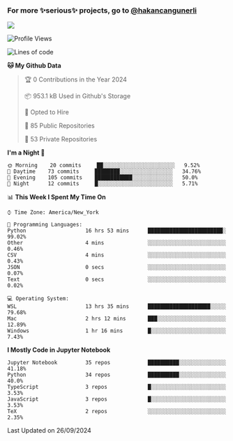 ### For more ✨serious✨ projects, go to [@hakancangunerli](https://github.com/hakancangunerli)

![](https://github-readme-stats.vercel.app/api/top-langs/?username=johngunerli&layout=compact&hide=jupyter%20notebook,tex,html,shell,CSS,Ruby,Makefile,EmberScript,MATLAB,C&langs_count=6&exclude_repo=2015-csharp,gt_code,gsu_code,uga_code,uga_robotics)

<!--START_SECTION:waka-->
![Profile Views](http://img.shields.io/badge/Profile%20Views-0-blue)

![Lines of code](https://img.shields.io/badge/From%20Hello%20World%20I%27ve%20Written-481487%20lines%20of%20code-blue)

**🐱 My Github Data** 

> 🏆 0 Contributions in the Year 2024
 > 
> 📦 953.1 kB Used in Github's Storage 
 > 
> 💼 Opted to Hire
 > 
> 📜 85 Public Repositories 
 > 
> 🔑 53 Private Repositories  
 > 
**I'm a Night 🦉** 

```text
🌞 Morning    20 commits     ██░░░░░░░░░░░░░░░░░░░░░░░   9.52% 
🌆 Daytime    73 commits     ████████░░░░░░░░░░░░░░░░░   34.76% 
🌃 Evening    105 commits    ████████████░░░░░░░░░░░░░   50.0% 
🌙 Night      12 commits     █░░░░░░░░░░░░░░░░░░░░░░░░   5.71%

```


📊 **This Week I Spent My Time On** 

```text
⌚︎ Time Zone: America/New_York

💬 Programming Languages: 
Python                   16 hrs 53 mins      ████████████████████████░   99.02% 
Other                    4 mins              ░░░░░░░░░░░░░░░░░░░░░░░░░   0.46% 
CSV                      4 mins              ░░░░░░░░░░░░░░░░░░░░░░░░░   0.43% 
JSON                     0 secs              ░░░░░░░░░░░░░░░░░░░░░░░░░   0.07% 
Text                     0 secs              ░░░░░░░░░░░░░░░░░░░░░░░░░   0.02%

💻 Operating System: 
WSL                      13 hrs 35 mins      ████████████████████░░░░░   79.68% 
Mac                      2 hrs 12 mins       ███░░░░░░░░░░░░░░░░░░░░░░   12.89% 
Windows                  1 hr 16 mins        █░░░░░░░░░░░░░░░░░░░░░░░░   7.43%

```

**I Mostly Code in Jupyter Notebook** 

```text
Jupyter Notebook         35 repos            ██████████░░░░░░░░░░░░░░░   41.18% 
Python                   34 repos            ██████████░░░░░░░░░░░░░░░   40.0% 
TypeScript               3 repos             █░░░░░░░░░░░░░░░░░░░░░░░░   3.53% 
JavaScript               3 repos             █░░░░░░░░░░░░░░░░░░░░░░░░   3.53% 
TeX                      2 repos             ░░░░░░░░░░░░░░░░░░░░░░░░░   2.35%

```



 Last Updated on 26/09/2024
<!--END_SECTION:waka-->


